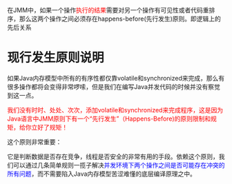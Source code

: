 在JMM中，如果一个操作<font color = 'red'>执行的结果</font>需要对另一个操作有可见性或者代码重排序，那么这两个操作之间必须存在happens-before(先行发生)原则。即逻辑上的先后关系

# 现行发生原则说明

如果Java内存模型中所有的有序性都仅靠volatile和synchronized来完成，那么有很多操作都将会变得非常啰嗦，但是我们在编写Java并发代码的时候并没有察觉到这一点。

<font color = 'red'>我们没有时时、处处、次次，添加volatile和synchronized来完成程序，这是因为Java语言中JMM原则下有一个“先行发生”（Happens-Before)的原则限制和规矩，给你立好了规矩！</font>

这个原则非常重要：

它是判断数据是否存在竞争，线程是否安全的非常有用的手段。依赖这个原则，我们可以通过几条简单规则一揽子解决<font color = 'blue'>并发环境下两个操作之间是否可能存在冲突的所有问题</font>，而不需要陷入Java内存模型苦涩难懂的底层编译原理之中。



